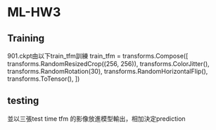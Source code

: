 # ML-HW3 
## Training 
901.ckpt由以下train_tfm訓練
train_tfm = transforms.Compose([
    transforms.RandomResizedCrop((256, 256)),
    transforms.ColorJitter(),
    transforms.RandomRotation(30),
    transforms.RandomHorizontalFlip(),
    transforms.ToTensor(),
])

## testing
並以三張test time tfm 的影像放進模型輸出，相加決定prediction

